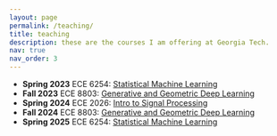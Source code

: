 ```yaml
---
layout: page
permalink: /teaching/
title: teaching
description: these are the courses I am offering at Georgia Tech.
nav: true
nav_order: 3
---
```


<ul class="skill-list">
    <li><b>Spring 2023</b> ECE 6254: <a href="https://gtvault-my.sharepoint.com/:b:/g/personal/aaghazadeh3_gatech_edu/EYUAGl4a4D5CnEEUvTyoMLwBgTCcwIBx5oppxdMRWud-gQ?e=U8a7EG">Statistical Machine Learning</a></li>
        <li><b>Fall 2023</b> ECE 8803: <a href="https://gtvault-my.sharepoint.com/:b:/g/personal/aaghazadeh3_gatech_edu/ET-TrPnV6o9DnXpK44pHy1UBdk3J00vBIRlrOrDATlWYFQ?e=LA9qCW">Generative and Geometric Deep Learning</a></li>
                <li><b>Spring 2024</b> ECE 2026: <a href="https://ece.gatech.edu/courses/ece2026">Intro to Signal Processing</a></li>
                        <li><b>Fall 2024</b> ECE 8803: <a href="https://gtvault-my.sharepoint.com/:b:/g/personal/aaghazadeh3_gatech_edu/Ed37yhApm75BqPQyJTgWbN4BNvf2FbJPoa5ma4YtYZlOdw?e=M2G5wp">Generative and Geometric Deep Learning</a></li>
                                                <li><b>Spring 2025</b> ECE 6254: <a href="https://gtvault-my.sharepoint.com/:b:/g/personal/aaghazadeh3_gatech_edu/EXLmWxOdGQdLnhFyp7lIu4QBKVKnrPdwDjLnvSKTMJjo0A?e=0E5P4p">Statistical Machine Learning</a></li>
    </ul>
